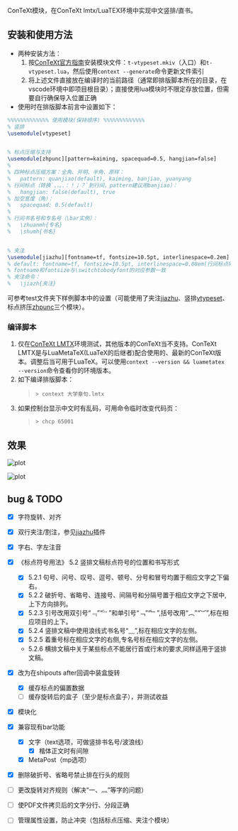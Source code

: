 ConTeXt模块，在ConTeXt lmtx/LuaTEX环境中实现中文竖排/直书。

## 安装和使用方法

* 两种安装方法：
    1. 按[ConTeXt官方指南](https://wiki.contextgarden.net/Modules)安装模块文件：`t-vtypeset.mkiv`（入口）和`t-vtypeset.lua`，然后使用`context --generate`命令更新文件索引
    1. 将上述文件直接放在编译时的当前路径（通常即排版脚本所在的目录，在vscode环境中即项目根目录）；直接使用lua模块时不限定存放位置，但需要自行确保导入位置正确
* 使用时在排版脚本前言中设置如下：

```latex
%%%%%%%%%%%%% 使用模块(保持顺序) %%%%%%%%%%%%%
% 竖排
\usemodule[vtypeset]


% 标点压缩与支持
\usemodule[zhpunc][pattern=kaiming, spacequad=0.5, hangjian=false]
% 
% 四种标点压缩方案：全角、开明、半角、原样：
%   pattern: quanjiao(default), kaiming, banjiao, yuanyang
% 行间标点（转换`、，。．：！；？`到行间，pattern建议用banjiao）：
%   hangjian: false(default), true
% 加空宽度（角）：
%   spacequad: 0.5(default)
% 
% 行间书名号和专名号（\bar实例）：
%   \zhuanmh{专名}
%   \shumh{书名}


% 夹注
\usemodule[jiazhu][fontname=tf, fontsize=10.5pt, interlinespace=0.2em]
% default: fontname=tf, fontsize=10.5pt, interlinespace=0.08em(行间标点时约0.2em)
% fontname和fontsize与\switchtobodyfont的对应参数一致
% 夹注命令：
%   \jiazh{夹注}

```

可参考test文件夹下样例脚本中的设置（可能使用了夹注[jiazhu](https://github.com/Fusyong/jiazhu)、竖排[vtypeset](https://github.com/Fusyong/vertical-typesetting)、标点挤压[zhpunc](https://github.com/Fusyong/zhpunc)三个模块）。

### 编译脚本

1. 仅在[ConTeXt LMTX](https://wiki.contextgarden.net/Installation)环境测试，其他版本的ConTeXt当不支持。ConTeXt LMTX是与LuaMetaTeX(LuaTeX的后继者)配合使用的、最新的ConTeXt版本。调整后当可用于LuaTeX。可以使用`context --version && luametatex --version`命令查看你的环境版本。
1. 如下编译排版脚本：
    >```shell
    >> context 大学章句.lmtx
    >```
1. 如果控制台显示中文时有乱码，可用命令临时改变代码页：
    >```shell
    >> chcp 65001
    >```

## 效果

![plot](https://blog.xiiigame.com/img/2022-02-15-ConTeXt-LMTX中文竖排插件/vtypesetting_callback_1.jpg)

![plot](https://blog.xiiigame.com/img/2022-02-15-ConTeXt-LMTX中文竖排插件/vtypesetting_callback_2.jpg)

## bug & TODO 

* [x] 字符旋转、对齐
* [x] 双行夹注/割注，参见[jiazhu](https://github.com/Fusyong/jiazhu)插件
* [x] 字右、字左注音
* [x] 《标点符号用法》 5.2 竖排文稿标点符号的位置和书写形式
    * [x] 5.2.1 句号、问号、叹号、逗号、顿号、分号和冒号均置于相应文字之下偏右。
    * [x] 5.2.2 破折号、省略号、连接号、间隔号和分隔号置于相应文字之下居中,上下方向排列。
    * [x] 5.2.3 引号改用双引号“﹃”“﹄”和单引号“﹁”“﹂”,括号改用“︵”“︶”,标在相应项目的上下。
    * [x] 5.2.4 竖排文稿中使用浪线式书名号“﹏”,标在相应文字的左侧。
    * [x] 5.2.5 着重号标在相应文字的右侧,专名号标在相应文字的左侧。
    * 5.2.6 横排文稿中关于某些标点不能居行首或行末的要求,同样适用于竖排文稿。
* [x] 改为在shipouts after回调中装盒旋转
    * [x] 缓存标点的偏置数据
    * [ ] 缓存旋转后的盒子（至少是标点盒子），并测试收益
* [x] 模块化
* [x] 兼容现有bar功能
    * [x] 文字（text选项，可做竖排书名号/波浪线）
        * [x] 楷体正文时有间隙
    * [x] MetaPost（mp选项）
* [x] 删除破折号、省略号禁止排在行头的规则
* [ ] 更改旋转对齐规则（解决“一、灬”等字的问题）
* [ ] 使PDF文件拷贝后的文字分行、分段正确
* [ ] 管理属性设置，防止冲突（包括标点压缩、夹注个模块）


